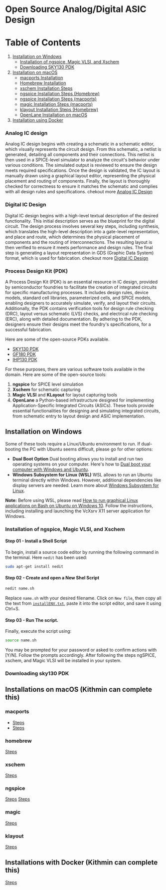 # Open Source Analog/Digital ASIC Design

# Table of Contents

1. [Installation on Windows](#installation-on-windows)
   - [Installation of ngspice, Magic VLSI, and Xschem](#installation-of-ngspice-magic-vlsi-and-xschem)
   - [Downloading SKY130 PDK](#downloading-sky130-pdk)
2. [Installation on macOS](#installation-on-macos)
   - [macports Installation](#macports-installation)
   - [Homebrew Installation](#homebrew-installation)
   - [xschem Installation Steps](#xschem-installation-steps)
   - [ngspice Installation Steps (Homebrew)](#ngspice-installation-steps-homebrew)
   - [ngspice Installation Steps (macports)](#ngspice-installation-steps-macports)
   - [magic Installation Steps (macports)](#magic-installation-steps-macports)
   - [klayout Installation Steps (Homebrew)](#klayout-installation-steps-homebrew)
   - [OpenLane Installation on macOS](#openlane-installation-on-macos)
2. [Installation using Docker](#installation-using-docker)

### Analog IC design
Analog IC design begins with creating a schematic in a schematic editor, which visually represents the circuit design. From this schematic, a netlist is generated, detailing all components and their connections. This netlist is then used in a SPICE-level simulator to analyze the circuit's behavior under various conditions. The simulated output is reviewed to ensure the design meets required specifications. Once the design is validated, the IC layout is manually drawn using a graphical layout editor, representing the physical placement and routing of components. Finally, the layout is thoroughly checked for correctness to ensure it matches the schematic and complies with all design rules and specifications. chekout more [Analog IC Design](https://sscs-ose.github.io/analog/)

### Digital IC Design
Digital IC design begins with a high-level textual description of the desired functionality. This initial description serves as the blueprint for the digital circuit. The design process involves several key steps, including synthesis, which translates the high-level description into a gate-level representation, and place and route, which determines the physical placement of components and the routing of interconnections. The resulting layout is then verified to ensure it meets performance and design rules. The final step is generating a layout representation in GDS (Graphic Data System) format, which is used for fabrication. checkout more [Digital IC Design](https://sscs-ose.github.io/digital/)

### Process Design Kit (PDK)

A Process Design Kit (PDK) is an essential resource in IC design, provided by semiconductor foundries to facilitate the creation of integrated circuits for specific manufacturing processes. It includes design rules, device models, standard cell libraries, parameterized cells, and SPICE models, enabling designers to accurately simulate, verify, and layout their circuits. Additionally, the PDK contains verification tools for design rule checking (DRC), layout versus schematic (LVS) checks, and electrical rule checking (ERC), along with detailed documentation. By adhering to the PDK, designers ensure their designs meet the foundry's specifications, for a successful fabrication.

Here are some of the open-source PDKs available.
- [SKY130 PDK](https://skywater-pdk.readthedocs.io/en/main/index.html)
- [GF180 PDK](https://gf180mcu-pdk.readthedocs.io/en/latest/)
- [IHP130 PDK](https://www.ihp-microelectronics.com/services/research-and-prototyping-service/fast-design-enablement/open-source-pdk)

For these purposes, there are various software tools available in the domain. Here are some of the open-source tools:

1. **ngspice** for SPICE level simulation
2. **Xschem** for schematic capturing
3. **Magic VLSI** and **KLayout** for layout capturing tools
4. **OpenLane** a Python-based infrastructure designed for implementing Application-Specific Integrated Circuits (ASICs).
These tools provide essential functionalities for designing and simulating integrated circuits, from schematic entry to layout design and ASIC implementation.

## Installation on Windows

Some of these tools require a Linux/Ubuntu environment to run. If dual-booting the PC with Ubuntu seems difficult, please go for other options:

- **Dual Boot Option**
  Dual booting allows you to install and run two operating systems on your computer. Here's how to [Dual boot your computer with Windows and Ubuntu](https://youtu.be/mXyN1aJYefc?si=OeE_aCqSnpSmTspe&t=43).
- **Windows Subsystem for Linux (WSL)**
  WSL allows to run an Ubuntu terminal directly within Windows. However, additional dependencies like display servers are needed. Learn more about [Windows Subsystem for Linux](https://ubuntu.com/desktop/wsl).

**Note:** Before using WSL, please read [How to run graphical Linux applications on Bash on Ubuntu on Windows 10](https://seanthegeek.net/234/graphical-linux-applications-bash-ubuntu-windows/). Follow the instructions, including installing and launching the VcXsrv X11 server application for Windows.

### Installation of ngspice, Magic VLSI, and Xschem

#### Step 01 - Install a Shell Script
To begin, install a source code editor by running the following command in the terminal. Here ```nedit``` has been used:
```sh
sudo apt-get install nedit
```

#### Step 02 - Create and open a New Shel Script
```sh 
nedit name.sh
```
Replace ```name.sh``` with your desired filename. Click on ```New file```, then copy all the text from [```installENV.txt```](installENV.txt), paste it into the script editor, and save it using Ctrl+S.

#### Step 03 - Run The script.
Finally, execute the script using:
```sh 
source name.sh
```
You may be prompted for your password or asked to confirm actions with [Y/N]. Follow the prompts accordingly.
After following the steps ngSPICE, xschem, and Magic VLSI will be installed in your system.

### Downloading sky130 PDK

## Installations on macOS (Kithmin can complete this)

### macports
- [Steps](https://guide.macports.org/chunked/installing.html#installing.xcode)
- [Steps](https://guide.macports.org/chunked/installing.macports.html)

### homebrew
[Steps](https://mac.install.guide/homebrew/3)

### xschem
[Steps](https://web02.gonzaga.edu/faculty/talarico/vlsi/CADToolsOnMac.html)
### ngspice
[Steps](https://formulae.brew.sh/formula/ngspice)
[Steps](https://ports.macports.org/port/ngspice/)
### magic
[Steps](https://ports.macports.org/port/magic/)
### klayout
[Steps](https://formulae.brew.sh/formula/ngspice)

## Installations with Docker (Kithmin can complete this)

[Steps](https://kwantaekim.github.io/2024/05/25/OSE-Docker/)
